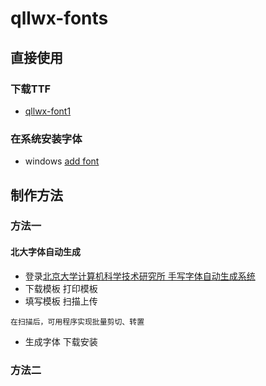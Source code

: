 # qllwx-fonts
## 直接使用 
### 下载TTF
- [qllwx-font1]('fonts/qllwx-font1.ttf')
### 在系统安装字体
- windows [add font](https://support.microsoft.com/en-us/office/add-a-font-b7c5f17c-4426-4b53-967f-455339c564c1)

## 制作方法
### 方法一 
#### 北大字体自动生成
- 登录[北京大学计算机科学技术研究所 手写字体自动生成系统](http://www.flexifont.com/flexifont-chn/login/)
- 下载模板 打印模板
- 填写模板  扫描上传
~~~
在扫描后，可用程序实现批量剪切、转置
~~~
- 生成字体  下载安装

### 方法二 

